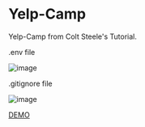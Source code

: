 # Yelp-Camp
Yelp-Camp from Colt Steele's Tutorial.

.env file

![image](https://user-images.githubusercontent.com/79863003/123521354-d2945980-d6be-11eb-8167-01c39b811429.png)

.gitignore file

![image](https://user-images.githubusercontent.com/79863003/123521377-e770ed00-d6be-11eb-8a00-2a025765b401.png)

[DEMO](https://cutt.ly/2me3CBq)


